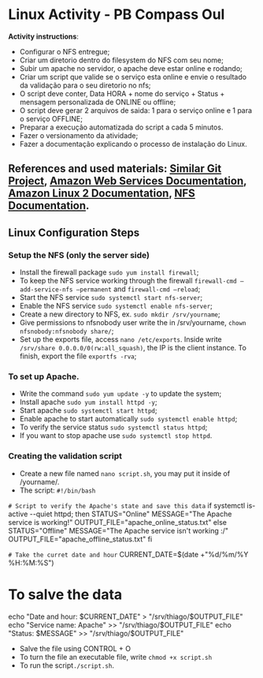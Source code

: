 # Linux Activity - PB Compass Oul

**Activity instructions**:

- Configurar o NFS entregue;
- Criar um diretorio dentro do filesystem do
NFS com seu nome;
- Subir um apache no servidor, o apache deve
estar online e rodando;
- Criar um script que valide se o serviço esta
online e envie o resultado da validação para
o seu diretorio no nfs;
- O script deve conter, Data HORA + nome
do serviço + Status + mensagem
personalizada de ONLINE ou offline;
- O script deve gerar 2 arquivos de saida: 1
para o serviço online e 1 para o serviço
OFFLINE;
- Preparar a execução automatizada do script a
cada 5 minutos.
- Fazer o versionamento da atividade;
- Fazer a documentação explicando o processo
de instalação do Linux.

**References and used materials**: [Similar Git Project](https://github.com/alexlsilva7/atividade_aws_linux/blob/main/README.md), [Amazon Web Services Documentation](https://docs.aws.amazon.com/pt_br/index.html), [Amazon Linux 2 Documentation](https://docs.aws.amazon.com/pt_br/AWSEC2/latest/UserGuide/amazon-linux-2-virtual-machine.html), [NFS Documentation](http://l.github.io/debian-handbook/html/pt-BR/sect.nfs-file-server.html).
---

## Linux Configuration Steps


### Setup the NFS (only the server side)

- Install the firewall package `sudo yum install firewall`;
- To keep the NFS service working through the firewall `firewall-cmd —add-service-nfs —permanent` and `firewall-cmd —reload`;
- Start the NFS service `sudo systemctl start nfs-server`;
- Enable the NFS service `sudo systemctl enable nfs-server`;
- Create a new directory to NFS, ex. `sudo mkdir /srv/yourname`;
- Give permissions to nfsnobody user write the in /srv/yourname, `chown nfsnobody:nfsnobody share/`;
- Set up the exports file, access `nano /etc/exports`. Inside write `/srv/share 0.0.0.0/0(rw:all_squash)`, the IP is the client instance. To finish, export the file `exportfs -rva`;

### To set up Apache.

- Write the command  `sudo yum update -y` to update the system;
- Install apache `sudo yum install httpd -y`;
- Start apache `sudo systemctl start httpd`;
- Enable apache to start automatically `sudo systemctl enable httpd`;
- To verify the service status `sudo systemctl status httpd`;
- If you want to stop apache use `sudo systemctl stop httpd`.

### Creating the validation script

- Create a new file named `nano script.sh`, you may put it inside of /yourname/.
- The script: 
   `#!/bin/bash`

`# Script to verify the Apache's state and save this data`
if systemctl is-active --quiet httpd; then
    STATUS="Online"
    MESSAGE="The Apache service is working!"
    OUTPUT_FILE="apache_online_status.txt"
else
    STATUS="Offline"
    MESSAGE="The Apache service isn't working :/"
    OUTPUT_FILE="apache_offline_status.txt"
fi

`# Take the curret date and hour`
CURRENT_DATE=$(date +"%d/%m/%Y %H:%M:%S")

# To salve the data
echo "Date and hour: $CURRENT_DATE" > "/srv/thiago/$OUTPUT_FILE"
echo "Service name: Apache" >> "/srv/thiago/$OUTPUT_FILE"
echo "Status: $MESSAGE" >> "/srv/thiago/$OUTPUT_FILE"

- Salve the file using CONTROL + O
- To turn the file an executable file, write `chmod +x script.sh` 
- To run the script`./script.sh`. 
